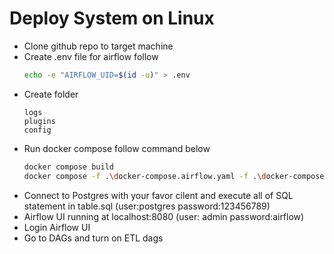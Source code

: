 # Deploy System on Linux

- Clone github repo to target machine
- Create .env file for airflow follow 
    ```sh
    echo -e "AIRFLOW_UID=$(id -u)" > .env
    ```
- Create folder 
    ```
    logs
    plugins
    config
    ```
- Run docker compose follow command below
    ```sh
    docker compose build
    docker compose -f .\docker-compose.airflow.yaml -f .\docker-compose.yaml up -d --build
    ```
- Connect to Postgres with your favor cilent and execute all of SQL statement in table.sql (user:postgres password:123456789)
- Airflow UI running at localhost:8080 (user: admin password:airflow)
- Login Airflow UI 
- Go to DAGs and turn on ETL dags



